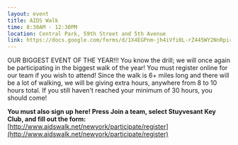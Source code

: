 ```yaml
---
layout: event
title: AIDS Walk
time: 8:30AM - 12:30PM
location: Central Park, 59th Street and 5th Avenue
link: https://docs.google.com/forms/d/1X4EGPnm-jh4iVfi0L-rZ445WY2NnRpir30aZeOOzF3o/viewform
---
```

OUR BIGGEST EVENT OF THE YEAR!!! You know the drill; we will once again be participating in the biggest walk of the year! You must register online for our team if you wish to attend! Since the walk is 6+ miles long and there will be a lot of walking, we will be giving extra hours, anywhere from 8 to 10 hours total. If you still haven't reached your minimum of 30 hours, you should come!

**You must also sign up here! Press Join a team, select Stuyvesant Key Club, and fill out the form:** [http://www.aidswalk.net/newyork/participate/register](http://www.aidswalk.net/newyork/participate/register)

